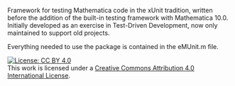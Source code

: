 
Framework for testing Mathematica code in the xUnit tradition, written before the addition of the built-in testing framework with Mathematica 10.0.
Initially developed as an exercise in Test-Driven Development, now only maintained to support old projects.

Everything needed to use the package is contained in the eMUnit.m file.

[![License: CC BY 4.0](https://i.creativecommons.org/l/by/4.0/88x31.png)](https://creativecommons.org/licenses/by/4.0/) <br />
This work is licensed under a [Creative Commons Attribution 4.0 International License](https://creativecommons.org/licenses/by/4.0/).
